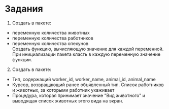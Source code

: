 # Задания

1. Создать в пакете:

- переменную количества животных
- переменную количества работников
- переменную количества опекунов  
  Создать функцию, вычисляющую значение для каждой переменной. При инициализации пакета класть в каждую переменную значение функции.

2. Создать в пакете:

- Тип, содержащий worker_id, worker_name, animal_id, animal_name
- Курсор, возвращающий ранее объявленный тип. Список работников и животных, за которыми работник ухаживает
- Процедура, которая принимает значение "Вид животного" и выводящая список животных этого вида на экран.
